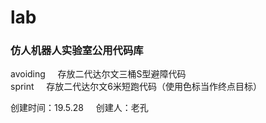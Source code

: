 # lab
<h3>仿人机器人实验室公用代码库</h3>

avoiding &nbsp;&nbsp;&nbsp;&nbsp;存放二代达尔文三桶S型避障代码 </br>
sprint  &nbsp;&nbsp;&nbsp;&nbsp;存放二代达尔文6米短跑代码（使用色标当作终点目标）



<p>创建时间：19.5.28 &nbsp;&nbsp;&nbsp;&nbsp;创建人：老孔</p>
